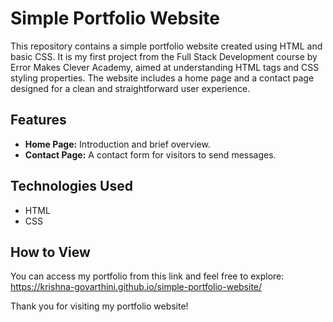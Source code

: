 # Simple Portfolio Website

This repository contains a simple portfolio website created using HTML and basic CSS. It is my first project from the Full Stack Development course by Error Makes Clever Academy, aimed at understanding HTML tags and CSS styling properties. The website includes a home page and a contact page designed for a clean and straightforward user experience.

## Features

- **Home Page:** Introduction and brief overview.
- **Contact Page:** A contact form for visitors to send messages.

## Technologies Used

- HTML
- CSS

## How to View

You can access my portfolio from this link and feel free to explore: https://krishna-govarthini.github.io/simple-portfolio-website/

Thank you for visiting my portfolio website!
